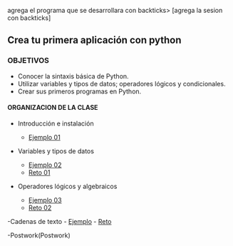 
agrega el programa que se desarrollara con backticks> [agrega la sesion con backticks]  

## Crea tu primera aplicación con python 

### OBJETIVOS 
- Conocer la sintaxis básica de Python.
- Utilizar variables y tipos  de datos; operadores lógicos y condicionales.
- Crear sus primeros programas en Python.

 

#### ORGANIZACION DE LA CLASE 

- Introducción e instalación

	- [Ejemplo 01](Ejemplo-01)

- Variables y tipos de datos
	- [Ejemplo 02](Ejemplo-02)
	- [Reto 01](Reto-01)

- Operadores lógicos y algebraicos
	- [Ejemplo 03](Ejemplo-03)
	- [Reto 02](Reto-02)

-Cadenas de texto
	- [Ejemplo]()
	- [Reto]()

-Postwork(Postwork)

